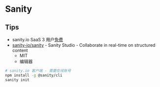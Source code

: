 # Sanity
## Tips
* sanity.io SaaS 3 用户[免费](https://www.sanity.io/pricing)
* [sanity-io/sanity](https://github.com/sanity-io/sanity) - Sanity Studio - Collaborate in real-time on structured content
  * MIT
  * 编辑器

```bash
# sanity.io 客户端 - 需要在线账号
npm install -g @sanity/cli
sanity init
```
